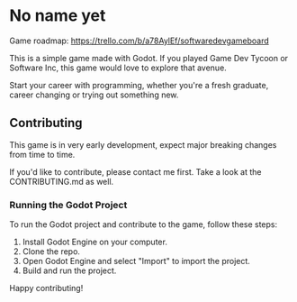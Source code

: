 # No name yet

Game roadmap: https://trello.com/b/a78AylEf/softwaredevgameboard

This is a simple game made with Godot. If you played Game Dev Tycoon or Software Inc, this game would love to explore that avenue.

Start your career with programming, whether you're a fresh graduate, career changing or trying out something new.

## Contributing

This game is in very early development, expect major breaking changes from time to time.

If you'd like to contribute, please contact me first. Take a look at the CONTRIBUTING.md as well.

### Running the Godot Project

To run the Godot project and contribute to the game, follow these steps:

1. Install Godot Engine on your computer.
2. Clone the repo.
3. Open Godot Engine and select "Import" to import the project.
4. Build and run the project.

Happy contributing!
